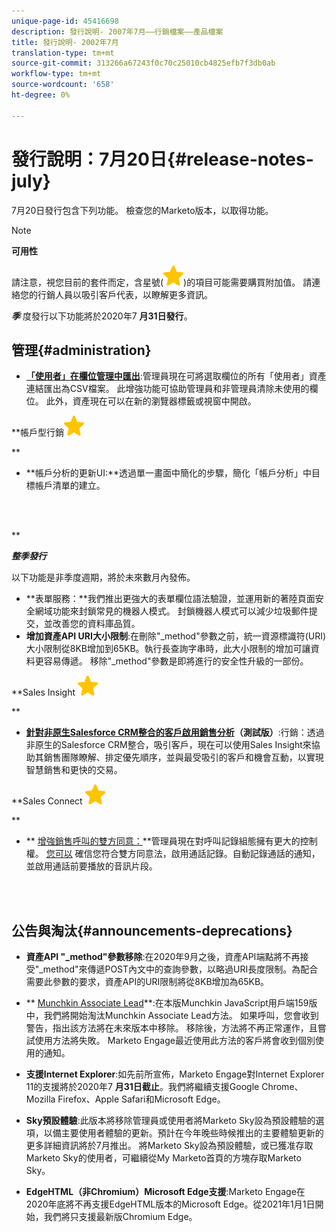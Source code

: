 ```yaml
---
unique-page-id: 45416698
description: 發行說明- 2007年7月——行銷檔案——產品檔案
title: 發行說明- 2002年7月
translation-type: tm+mt
source-git-commit: 313266a67243f0c70c25010cb4825efb7f3db0ab
workflow-type: tm+mt
source-wordcount: '658'
ht-degree: 0%

---
```



# 發行說明：7月20日{#release-notes-july}

7月20日發行包含下列功能。 檢查您的Marketo版本，以取得功能。

>[!NOTE]
>
>**可用性**
>
>請注意，視您目前的套件而定，含星號(![(star)](assets/star-yellow.svg))的項目可能需要購買附加值。 請連絡您的行銷人員以吸引客戶代表，以瞭解更多資訊。

***季*** 度發行以下功能將於2020年7 **月31日發行**。

## 管理{#administration}

* **[「使用者」在欄位管理中匯出](https://docs.marketo.com/x/hAK1Ag)**:管理員現在可將選取欄位的所有「使用者」資產連結匯出為CSV檔案。 此增強功能可協助管理員和非管理員清除未使用的欄位。 此外，資產現在可以在新的瀏覽器標籤或視窗中開啟。

**帳戶型行銷![(star)](assets/star-yellow.svg)

**

* **帳戶分析的更新UI:**透過單一畫面中簡化的步驟，簡化「帳戶分析」中目標帳戶清單的建立。

<br> 

**

***整季發行***

以下功能是非季度週期，將於未來數月內發佈。

* **表單服務：**我們推出更強大的表單欄位語法驗證，並運用新的著陸頁面安全網域功能來封鎖常見的機器人模式。 封鎖機器人模式可以減少垃圾郵件提交，並改善您的資料庫品質。
* **增加資產API URI大小限制**:在刪除&quot;_method&quot;參數之前，統一資源標識符(URI)大小限制從8KB增加到65KB。執行長查詢字串時，此大小限制的增加可讓資料更容易傳遞。 移除&quot;_method&quot;參數是即將進行的安全性升級的一部份。

**Sales Insight ![(star)](assets/star-yellow.svg)

**

* **[針對非原生Salesforce CRM整合的客戶啟用銷售分析](https://docs.marketo.com/x/pQK1Ag)（測試版）**:行銷：透過非原生的Salesforce CRM整合，吸引客戶，現在可以使用Sales Insight來協助其銷售團隊瞭解、排定優先順序，並與最受吸引的客戶和機會互動，以實現智慧銷售和更快的交易。

**Sales Connect ![(star)](assets/star-yellow.svg)

**

* ** [增強銷售呼叫的雙方同意：](https://docs.marketo.com/x/dgC1Ag)**管理員現在對呼叫記錄組態擁有更大的控制權。 [您可以](https://docs.marketo.com/x/dAC1Ag) 確信您符合雙方同意法，啟用通話記錄。自動記錄通話的通知，並啟用通話前要播放的音訊片段。

<br> 

## 公告與淘汰{#announcements-deprecations}

* **資產API &quot;_method&quot;參數移除**:在2020年9月之後，資產API端點將不再接受&quot;_method&quot;來傳遞POST內文中的查詢參數，以略過URI長度限制。為配合需要此參數的要求，資產API的URI限制將從8KB增加為65KB。
* ** [Munchkin Associate Lead](https://developers.marketo.com/blog/deprecation-of-munchkin-associate-lead-method/)**:在本版Munchkin JavaScript用戶端159版中，我們將開始淘汰Munchkin Associate Lead方法。 如果呼叫，您會收到警告，指出該方法將在未來版本中移除。 移除後，方法將不再正常運作，且嘗試使用方法將失敗。 Marketo Engage最近使用此方法的客戶將會收到個別使用的通知。
* **支援Internet Explorer**:如先前所宣佈，Marketo Engage對Internet Explorer 11的支援將於2020年7 **月31日截止**。我們將繼續支援Google Chrome、Mozilla Firefox、Apple Safari和Microsoft Edge。

* **Sky預設體驗**:此版本將移除管理員或使用者將Marketo Sky設為預設體驗的選項，以備主要使用者體驗的更新。預計在今年晚些時候推出的主要體驗更新的更多詳細資訊將於7月推出。 將Marketo Sky設為預設體驗，或已獲准存取Marketo Sky的使用者，可繼續從My Marketo首頁的方塊存取Marketo Sky。
* **EdgeHTML（非Chromium）Microsoft Edge支援**:Marketo Engage在2020年底將不再支援EdgeHTML版本的Microsoft Edge。從2021年1月1日開始，我們將只支援最新版Chromium Edge。

